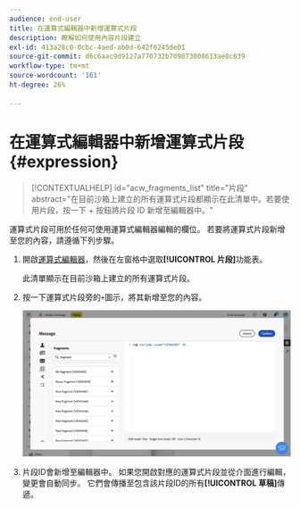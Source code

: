 ```yaml
---
audience: end-user
title: 在運算式編輯器中新增運算式片段
description: 瞭解如何使用內容片段建立
exl-id: 413a28c0-0cbc-4aed-ab0d-642f6245de01
source-git-commit: d6c6aac9d9127a770732b709873008613ae8c639
workflow-type: tm+mt
source-wordcount: '161'
ht-degree: 26%

---
```


# 在運算式編輯器中新增運算式片段 {#expression}

>[!CONTEXTUALHELP]
>id="acw_fragments_list"
>title="片段"
>abstract="在目前沙箱上建立的所有運算式片段都顯示在此清單中。若要使用片段，按一下 + 按鈕將片段 ID 新增至編輯器中。"

<!-- pas vu dans l'UI-->

運算式片段可用於任何可使用運算式編輯器編輯的欄位。 若要將運算式片段新增至您的內容，請遵循下列步驟。

1. 開啟[運算式編輯器](../personalization/gs-personalization.md)，然後在左窗格中選取&#x200B;**[!UICONTROL 片段]**&#x200B;功能表。

   此清單顯示在目前沙箱上建立的所有運算式片段。

1. 按一下運算式片段旁的`+`圖示，將其新增至您的內容。

   ![熒幕擷圖顯示使用+圖示新增運算式片段](assets/fragment-add-expression.png)

1. 片段ID會新增至編輯器中。 如果您開啟對應的運算式片段並從介面進行編輯，變更會自動同步。 它們會傳播至包含該片段ID的所有&#x200B;**[!UICONTROL 草稿]**&#x200B;傳遞。